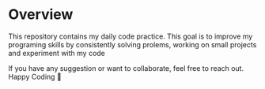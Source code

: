 # Overview
This repository contains my daily code practice. This goal is to improve my programing skills by consistently solving prolems, working on small projects and experiment with my code 

If you have any suggestion or want to collaborate, feel free to reach out.
Happy Coding 🚀